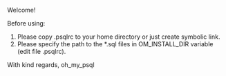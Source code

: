
Welcome!

Before using:
1. Please copy .psqlrc to your home directory or just create symbolic link.
2. Please specify the path to the *.sql files in OM_INSTALL_DIR variable (edit file .psqlrc).

With kind regards,
oh_my_psql
